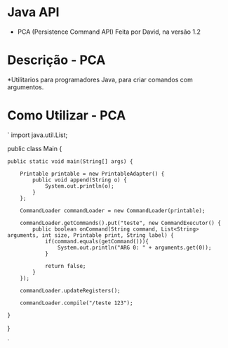 # Java API

- PCA (Persistence Command API)
  Feita por David, na versão 1.2
# Descrição - PCA
*Utilitarios para programadores Java, para criar comandos com argumentos.
# Como Utilizar - PCA

`
import java.util.List;

public class Main {

	public static void main(String[] args) {
		
		Printable printable = new PrintableAdapter() {
			public void append(String o) {
				System.out.println(o);
			}
		};
		
		CommandLoader commandLoader = new CommandLoader(printable);
		
		commandLoader.getCommands().put("teste", new CommandExecutor() {
			public boolean onCommand(String command, List<String> arguments, int size, Printable print, String label) {
				if(command.equals(getCommand())){
					System.out.println("ARG 0: " + arguments.get(0));
				}
				
				return false;
			}
		});
		
		commandLoader.updateRegisters();
		
		commandLoader.compile("/teste 123");
		
	}
	
}


`
